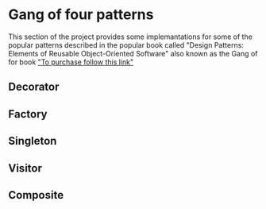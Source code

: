 # Gang of four patterns
This section of the project provides some implemantations for some of the popular patterns described in the popular book called "Design Patterns: Elements of Reusable Object-Oriented Software" also known as the Gang of for book
["To purchase follow this link"](https://www.amazon.com/gp/product/0201633612?ie=UTF8&tag=martinfowlerc-20&linkCode=as2&camp=1789&creative=9325&creativeASIN=0201633612)

## Decorator
## Factory
## Singleton
## Visitor
## Composite